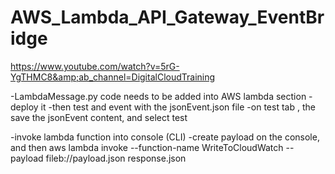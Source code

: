 # AWS_Lambda_API_Gateway_EventBridge
https://www.youtube.com/watch?v=5rG-YgTHMC8&amp;ab_channel=DigitalCloudTraining


-LambdaMessage.py code needs to be added into AWS lambda section
-deploy it
-then test and event with the jsonEvent.json file
-on test tab , the save the jsonEvent content, and select test

-invoke lambda function into console (CLI)
-create payload on the console, and then 
  aws lambda invoke --function-name WriteToCloudWatch --payload fileb://payload.json response.json
